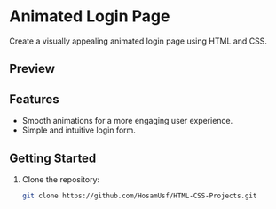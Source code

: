 # Animated Login Page

Create a visually appealing animated login page using HTML and CSS.

## Preview


## Features

- Smooth animations for a more engaging user experience.
- Simple and intuitive login form.

## Getting Started

1. Clone the repository:

   ```bash
   git clone https://github.com/HosamUsf/HTML-CSS-Projects.git
